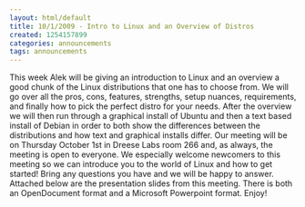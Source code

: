 ```yaml
---
layout: html/default
title: 10/1/2009 - Intro to Linux and an Overview of Distros
created: 1254157899
categories: announcements
tags: announcements
---
```

This week Alek will be giving an introduction to Linux and an overview a good chunk of the Linux distributions that one has to choose from. We will go over all the pros, cons, features, strengths, setup nuances, requirements, and finally how to pick the perfect distro for your needs. After the overview we will then run through a graphical install of Ubuntu and then a text based install of Debian in order to both show the differences between the distributions and how text and graphical installs differ. Our meeting will be on Thursday October 1st in Dreese Labs room 266 and, as always, the meeting is open to everyone. We especially welcome newcomers to this meeting so we can introduce you to the world of Linux and how to get started! Bring any questions you have and we will be happy to answer. Attached below are the presentation slides from this meeting. There is both an OpenDocument format and a Microsoft Powerpoint format. Enjoy!
